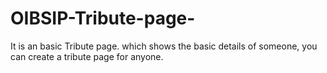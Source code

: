 # OIBSIP-Tribute-page-
It is an basic Tribute page. which shows the basic details of someone, you can create a tribute page for anyone. 
